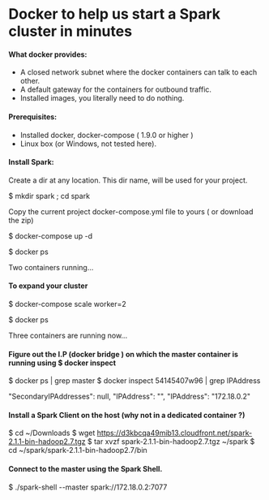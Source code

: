 # Docker to help us start a Spark cluster in minutes
	
	
#### What docker provides:

- A closed network subnet where the docker containers can talk to each other.
- A default gateway for the containers for outbound traffic.
- Installed images, you literally need to do nothing.
 
#### Prerequisites:

- Installed docker, docker-compose ( 1.9.0 or higher )
- Linux box (or Windows, not tested here).
    
#### Install Spark:

Create a dir at any location. This dir name, will be used for your project.

$ mkdir spark ; cd spark

Copy the current project docker-compose.yml file to yours ( or download the zip)

$ docker-compose up -d

$ docker ps


Two containers running...


#### To expand your cluster

$ docker-compose scale worker=2


$ docker ps


Three containers are running now...


#### Figure out the I.P (docker bridge ) on which the master container is running using $ docker inspect 

$ docker ps | grep master
$ docker inspect 54145407w96 | grep IPAddress

"SecondaryIPAddresses": null,
 "IPAddress": "",
 "IPAddress": "172.18.0.2"
 
 
#### Install a Spark Client on the host (why not in a dedicated container ?)

$ cd ~/Downloads
$ wget https://d3kbcqa49mib13.cloudfront.net/spark-2.1.1-bin-hadoop2.7.tgz
$ tar xvzf spark-2.1.1-bin-hadoop2.7.tgz ~/spark
$ cd ~/spark/spark-2.1.1-bin-hadoop2.7/bin

#### Connect to the master using the Spark Shell.

$ ./spark-shell --master spark://172.18.0.2:7077

